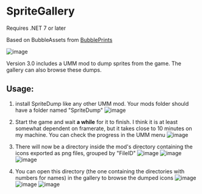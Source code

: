 # SpriteGallery

Requires .NET 7 or later

Based on BubbleAssets from [BubblePrints](https://github.com/factubsio/BubblePrints)

![image](https://github.com/microsoftenator2022/Wotr-SpriteGallery/assets/105488202/bcd0c892-16a3-4e04-8a53-642375be8a1f)

Version 3.0 includes a UMM mod to dump sprites from the game. The gallery can also browse these dumps.

## Usage:

1. install SpriteDump like any other UMM mod. Your mods folder should have a folder named "SpriteDump"
![image](https://github.com/microsoftenator2022/Wotr-SpriteGallery/assets/105488202/d4592a29-2385-4eea-b3e1-dacece887e2c)

2. Start the game and wait **a while** for it to finish. I think it is at least somewhat dependent on framerate, but it takes close to 10 minutes on my machine. You can check the progress in the UMM menu
![image](https://github.com/microsoftenator2022/Wotr-SpriteGallery/assets/105488202/e1c8fd9a-ea72-4bce-9d0b-c69f48c03d80)

3. There will now be a directory inside the mod's directory containing the icons exported as png files, grouped by "FileID"
![image](https://github.com/microsoftenator2022/Wotr-SpriteGallery/assets/105488202/41908934-62f8-4f8c-b4ae-e992493a9e63)
![image](https://github.com/microsoftenator2022/Wotr-SpriteGallery/assets/105488202/9ced39be-4c82-4473-9437-c1c3ea24c98a)
![image](https://github.com/microsoftenator2022/Wotr-SpriteGallery/assets/105488202/aaf9a599-3a2e-49d2-9963-3b4a24967b23)

4. You can open this directory (the one containing the directories with numbers for names) in the gallery to browse the dumped icons
![image](https://github.com/microsoftenator2022/Wotr-SpriteGallery/assets/105488202/7aec141e-e086-4412-ab65-0e02d3422849)
![image](https://github.com/microsoftenator2022/Wotr-SpriteGallery/assets/105488202/92404c17-8df0-44ce-8ee3-8511570935d7)
![image](https://github.com/microsoftenator2022/Wotr-SpriteGallery/assets/105488202/bcd0c892-16a3-4e04-8a53-642375be8a1f)
